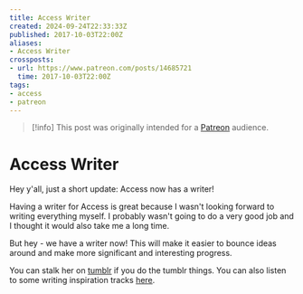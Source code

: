 ```yaml
---
title: Access Writer
created: 2024-09-24T22:33:33Z
published: 2017-10-03T22:00Z
aliases:
- Access Writer
crossposts:
- url: https://www.patreon.com/posts/14685721
  time: 2017-10-03T22:00Z
tags:
- access
- patreon
---
```


> [!info]
> This post was originally intended for a [Patreon](../tags/patreon.md) audience.

# Access Writer

Hey y'all, just a short update: Access now has a writer!

Having a writer for Access is great because I wasn't looking forward to writing everything myself. I probably wasn't going to do a very good job and I thought it would also take me a long time.

But hey - we have a writer now! This will make it easier to bounce ideas around and make more significant and interesting progress.

You can stalk her on [tumblr](https://lipstickmata.tumblr.com/) if you do the tumblr things. You can also listen to some writing inspiration tracks [here](https://8tracks.com/tbridget/collections/access).
